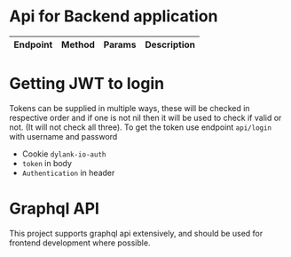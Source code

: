 # Api for Backend application

| Endpoint | Method | Params | Description | 
| --- | --- | --- | --- |


# Getting JWT to login
Tokens can be supplied in multiple ways, these will be checked in respective order and if one is not nil then it will be used to check if valid or not. (It will not check all three). To get the token use endpoint `api/login` with username and password
- Cookie `dylank-io-auth`
- `token` in body
- `Authentication` in header

# Graphql API
This project supports graphql api extensively, and should be used for frontend development where possible.